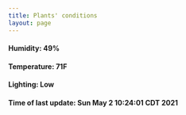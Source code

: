 ```yaml
---
title: Plants' conditions
layout: page
---
```



#### Humidity: 49%
#### Temperature: 71F
#### Lighting: Low
#### Time of last update: Sun May  2 10:24:01 CDT 2021
